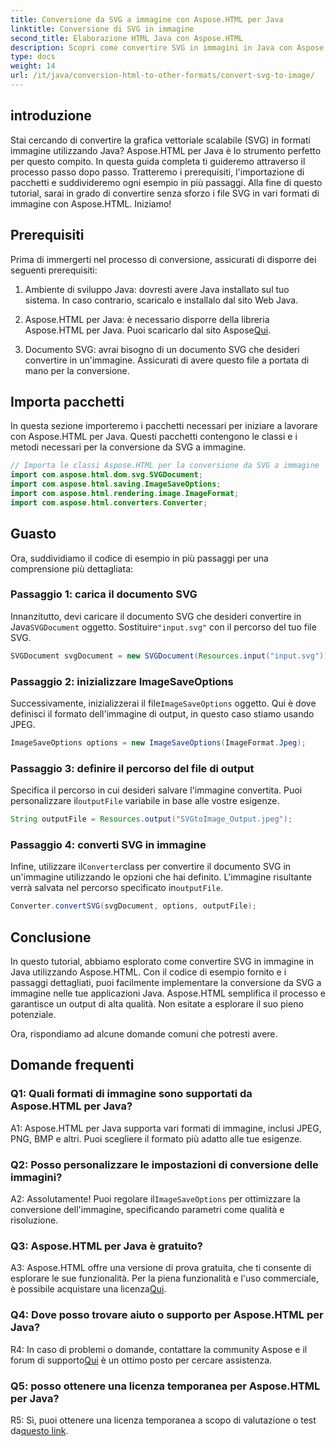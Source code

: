 ```yaml
---
title: Conversione da SVG a immagine con Aspose.HTML per Java
linktitle: Conversione di SVG in immagine
second_title: Elaborazione HTML Java con Aspose.HTML
description: Scopri come convertire SVG in immagini in Java con Aspose.HTML. Guida completa per risultati di alta qualità.
type: docs
weight: 14
url: /it/java/conversion-html-to-other-formats/convert-svg-to-image/
---
```

## introduzione

Stai cercando di convertire la grafica vettoriale scalabile (SVG) in formati immagine utilizzando Java? Aspose.HTML per Java è lo strumento perfetto per questo compito. In questa guida completa ti guideremo attraverso il processo passo dopo passo. Tratteremo i prerequisiti, l'importazione di pacchetti e suddivideremo ogni esempio in più passaggi. Alla fine di questo tutorial, sarai in grado di convertire senza sforzo i file SVG in vari formati di immagine con Aspose.HTML. Iniziamo!

## Prerequisiti

Prima di immergerti nel processo di conversione, assicurati di disporre dei seguenti prerequisiti:

1. Ambiente di sviluppo Java: dovresti avere Java installato sul tuo sistema. In caso contrario, scaricalo e installalo dal sito Web Java.

2.  Aspose.HTML per Java: è necessario disporre della libreria Aspose.HTML per Java. Puoi scaricarlo dal sito Aspose[Qui](https://releases.aspose.com/html/java/).

3. Documento SVG: avrai bisogno di un documento SVG che desideri convertire in un'immagine. Assicurati di avere questo file a portata di mano per la conversione.

## Importa pacchetti

In questa sezione importeremo i pacchetti necessari per iniziare a lavorare con Aspose.HTML per Java. Questi pacchetti contengono le classi e i metodi necessari per la conversione da SVG a immagine.

```java
// Importa le classi Aspose.HTML per la conversione da SVG a immagine
import com.aspose.html.dom.svg.SVGDocument;
import com.aspose.html.saving.ImageSaveOptions;
import com.aspose.html.rendering.image.ImageFormat;
import com.aspose.html.converters.Converter;
```

## Guasto 

Ora, suddividiamo il codice di esempio in più passaggi per una comprensione più dettagliata:

### Passaggio 1: carica il documento SVG

 Innanzitutto, devi caricare il documento SVG che desideri convertire in Java`SVGDocument` oggetto. Sostituire`"input.svg"` con il percorso del tuo file SVG.

```java
SVGDocument svgDocument = new SVGDocument(Resources.input("input.svg"));
```

### Passaggio 2: inizializzare ImageSaveOptions

 Successivamente, inizializzerai il file`ImageSaveOptions` oggetto. Qui è dove definisci il formato dell'immagine di output, in questo caso stiamo usando JPEG.

```java
ImageSaveOptions options = new ImageSaveOptions(ImageFormat.Jpeg);
```

### Passaggio 3: definire il percorso del file di output

 Specifica il percorso in cui desideri salvare l'immagine convertita. Puoi personalizzare il`outputFile` variabile in base alle vostre esigenze.

```java
String outputFile = Resources.output("SVGtoImage_Output.jpeg");
```

### Passaggio 4: converti SVG in immagine

 Infine, utilizzare il`Converter`class per convertire il documento SVG in un'immagine utilizzando le opzioni che hai definito. L'immagine risultante verrà salvata nel percorso specificato in`outputFile`.

```java
Converter.convertSVG(svgDocument, options, outputFile);
```

## Conclusione

In questo tutorial, abbiamo esplorato come convertire SVG in immagine in Java utilizzando Aspose.HTML. Con il codice di esempio fornito e i passaggi dettagliati, puoi facilmente implementare la conversione da SVG a immagine nelle tue applicazioni Java. Aspose.HTML semplifica il processo e garantisce un output di alta qualità. Non esitate a esplorare il suo pieno potenziale.

Ora, rispondiamo ad alcune domande comuni che potresti avere.

## Domande frequenti

### Q1: Quali formati di immagine sono supportati da Aspose.HTML per Java?

A1: Aspose.HTML per Java supporta vari formati di immagine, inclusi JPEG, PNG, BMP e altri. Puoi scegliere il formato più adatto alle tue esigenze.

### Q2: Posso personalizzare le impostazioni di conversione delle immagini?

 A2: Assolutamente! Puoi regolare il`ImageSaveOptions` per ottimizzare la conversione dell'immagine, specificando parametri come qualità e risoluzione.

### Q3: Aspose.HTML per Java è gratuito?

A3: Aspose.HTML offre una versione di prova gratuita, che ti consente di esplorare le sue funzionalità. Per la piena funzionalità e l'uso commerciale, è possibile acquistare una licenza[Qui](https://purchase.aspose.com/buy).

### Q4: Dove posso trovare aiuto o supporto per Aspose.HTML per Java?

 R4: In caso di problemi o domande, contattare la community Aspose e il forum di supporto[Qui](https://forum.aspose.com/) è un ottimo posto per cercare assistenza.

### Q5: posso ottenere una licenza temporanea per Aspose.HTML per Java?

 R5: Sì, puoi ottenere una licenza temporanea a scopo di valutazione o test da[questo link](https://purchase.aspose.com/temporary-license/).